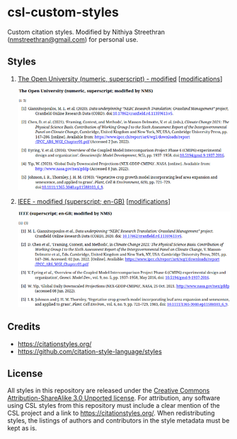 ﻿# csl-custom-styles

Custom citation styles. Modified by Nithiya Streethran (nmstreethran@gmail.com) for personal use.

## Styles

1.  [The Open University (numeric, superscript) - modified](the-open-university-numeric-superscript-modified.csl) [[modifications](https://github.com/nmstreethran/csl-custom-styles/compare/0afd62c..main)]

    ![The Open University (numeric, superscript) - modified](images/the-open-university-numeric-superscript-modified.png)

2.  [IEEE - modified (superscript; en-GB)](ieee-modified.csl) [[modifications](https://github.com/nmstreethran/csl-custom-styles/compare/6351936..main)]

    ![IEEE - modified (superscript; en-GB)](images/ieee-modified.png)

## Credits

- <https://citationstyles.org/>
- <https://github.com/citation-style-language/styles>

## License

All styles in this repository are released under the [Creative Commons Attribution-ShareAlike 3.0 Unported license](https://creativecommons.org/licenses/by-sa/3.0/). For attribution, any software using CSL styles from this repository must include a clear mention of the CSL project and a link to <https://citationstyles.org/>. When redistributing styles, the listings of authors and contributors in the style metadata must be kept as is.
